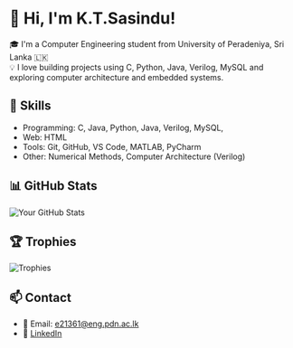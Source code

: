 # 👋 Hi, I'm K.T.Sasindu!

🎓 I'm a Computer Engineering student from University of Peradeniya, Sri Lanka 🇱🇰  
💡 I love building projects using C, Python, Java, Verilog, MySQL and exploring computer architecture and embedded systems.

## 🚀 Skills
- Programming: C, Java, Python, Java, Verilog, MySQL, 
- Web: HTML
- Tools: Git, GitHub, VS Code, MATLAB, PyCharm
- Other: Numerical Methods, Computer Architecture (Verilog)

## 📊 GitHub Stats
![Your GitHub Stats](https://github-readme-stats.vercel.app/api?username=yourusername&show_icons=true&theme=default)

## 🏆 Trophies
![Trophies](https://github-profile-trophy.vercel.app/?username=yourusername&theme=onestar)

## 📫 Contact
- 📧 Email: e21361@eng.pdn.ac.lk
- 💼 [LinkedIn](https://www.linkedin.com/in/ktsasindu)
